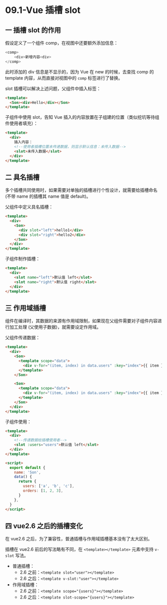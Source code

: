 # 09.1-Vue 插槽 slot

## 一 插槽 slot 的作用

假设定义了一个组件 comp，在视图中还要额外添加信息：

```js
<comp>
    <div>新增内容<div>
</comp>
```

此时添加的 div 信息是不显示的，因为 Vue 在 new 的时候，去查找 comp 的 template 内容，从而直接对视图中的 `comp` 标签进行了替换。

slot 插槽可以解决上述问题，父组件中插入标签：

```html
<template>
  <Son><div>Hello</div></Son>
</template>
```

子组件中使用 slot，告知 Vue 插入的内容放置在子组建的位置（类似挖坑等待组件使用者填充）：

```html
<template>
  <div>
    插入内容：
    <!--使用者插槽位置未传递数据，则显示默认信息：未传入数据-->
    <slot>未传入数据</slot>
  </div>
</template>
```

## 二 具名插槽

多个插槽共同使用时，如果需要对单独的插槽进行个性设计，就需要给插槽命名 (不带 name 的插槽其 name 值是 default)。

父组件中定义具名插槽：

```html
<template>
  <div>
    <Son>
      <div slot="left">hello1</div>
      <div slot="right">hello2</div>
    </Son>
  </div>
</template>
```

子组件制作插槽：

```html
<template>
  <div>
    <slot name="left">默认值 left</slot>
    <slot name="right">默认值 right</slot>
  </div>
</template>
```

## 三 作用域插槽

组件在编译时，其数据的来源有作用域限制，如果现在父组件需要对子组件内容进行加工处理 (父使用子数据)，就需要设定作用域。

父组件传递数据：

```html
<template>
  <div>
    <Son>
      <template scope="data">
        <div v-for="(item, index) in data.users" :key="index">{{ item }}</div>
      </template>
    </Son>

    <Son>
      <template scope="data">
        <div v-for="(item, index) in data.users" :key="index">{{ item }}</div>
      </template>
    </Son>
  </div>
</template>
```

子组件使用：

```html
<template>
  <div>
    <!--传递数据给插槽使用者-->
    <slot :users="users">默认值 left</slot>
  </div>
</template>

<script>
  export default {
    name: 'Son',
    data() {
      return {
        users: ['a', 'b', 'c'],
        orders: [1, 2, 3],
      }
    },
  }
</script>
```

## 四 vue2.6 之后的插槽变化

在 vue2.6 之后，为了兼容性，普通插槽与作用域插槽基本没有了太大区别。

插槽在 vue2.6 前后的写法略有不同，在 `<template></template>` 元素中支持 `v-slot` 写法。

- 普通插槽：
  - 2.6 之前：`<template slot="user"></template>`
  - 2.6 之后：`<template v-slot:"user"></template>`
- 作用域插槽：
  - 2.6 之前：`<template scope="{users}"></template>`
  - 2.6 之后：`<template slot-scope="{users}"></template>`
